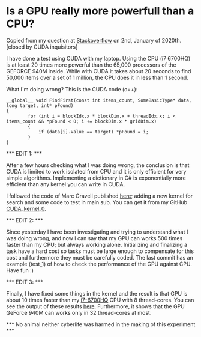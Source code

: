 # Is a GPU really more powerfull than a CPU? 

Copied from my question at [Stackoverflow](https://stackoverflow.com/questions/59567162/is-a-gpu-really-more-powerfull-than-a-cpu) on 2nd, January of 2020th. [closed by CUDA inquisitors]

I have done a test using CUDA with my laptop. Using the CPU (i7 6700HQ) is at least 20 times more powerful than the 65,000 processors of the GEFORCE 940M inside. While with CUDA it takes about 20 seconds to find 50,000 items over a set of 1 million, the CPU does it in less than 1 second.

What I´m doing wrong? This is the CUDA code (c++):

    __global__ void FindFirst(const int items_count, SomeBasicType* data, long target, int* pFound)
	{						
			for (int i = blockIdx.x * blockDim.x + threadIdx.x; i < items_count && *pFound < 0; i += blockDim.x * gridDim.x)
			{				
				if (data[i].Value == target) *pFound = i;
			}
	}

*** EDIT 1: *** 

After a few hours checking what I was doing wrong, the conclusion is that CUDA is limited to work isolated from CPU and it is only efficient for very simple algorithms. Implementing a dictionary in C# is exponentially more efficient than any kernel you can write in CUDA. 

I followed the code of Marc Gravell published [here][1]; adding a new kernel for search and some code to test in main sub. You can get it from my GitHub [CUDA_kernel_0][2].

*** EDIT 2: *** 

Since yesterday I have been investigating and trying to understand what I was doing wrong, and now I can say that my GPU can works 500 times faster than my CPU; but always working alone. Initializing and finalizing a task have a hard cost so tasks must be large enough to compensate for this cost and furthermore they must be carefully coded. The last commit has an example (test_1) of how to check the performance of the GPU against CPU. Have fun :)

*** EDIT 3: ***

Finally, I have fixed some things in the kernel and the result is that GPU is about 10 times faster than my [i7-6700HQ][3] CPU with 8 thread-cores. You can see the output of these results [here][4]. Furthermore, it shows that the GPU GeForce 940M can works only in 32 thread-cores at most.

*** No animal neither cyberlife was harmed in the making of this experiment ***

  [1]: https://github.com/mgravell/SimpleCUDAExample/tree/master/Demo
  [2]: https://github.com/IzarUrdin/CUDA_kernel_0
  [3]: https://ark.intel.com/content/www/us/en/ark/products/88967/intel-core-i7-6700hq-processor-6m-cache-up-to-3-50-ghz.html
  [4]: https://drive.google.com/open?id=0B7QWOKKwUGerRmtfNmY1c2NpOW1veTBSTGp2aWJhZzBVQlc4
